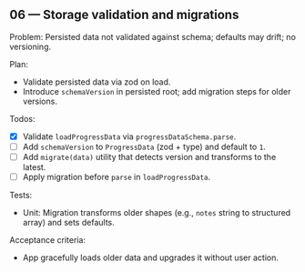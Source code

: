 ## 06 — Storage validation and migrations

Problem: Persisted data not validated against schema; defaults may drift; no versioning.

Plan:

- Validate persisted data via zod on load.
- Introduce `schemaVersion` in persisted root; add migration steps for older versions.

Todos:

- [x] Validate `loadProgressData` via `progressDataSchema.parse`.
- [ ] Add `schemaVersion` to `ProgressData` (zod + type) and default to `1`.
- [ ] Add `migrate(data)` utility that detects version and transforms to the latest.
- [ ] Apply migration before `parse` in `loadProgressData`.

Tests:

- Unit: Migration transforms older shapes (e.g., `notes` string to structured array) and sets defaults.

Acceptance criteria:

- App gracefully loads older data and upgrades it without user action.
